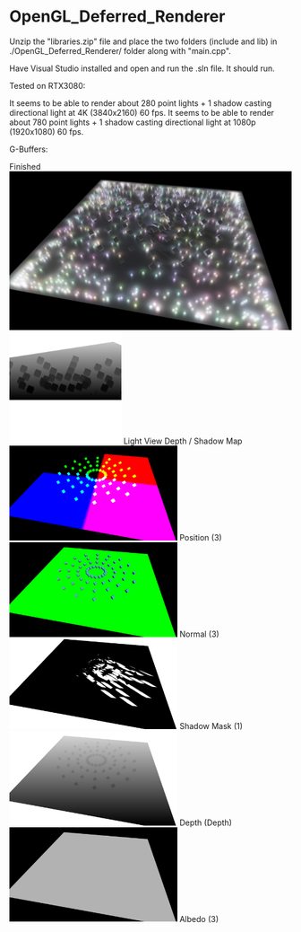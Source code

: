 # OpenGL_Deferred_Renderer

Unzip the "libraries.zip" file and place the two folders (include and lib) in ./OpenGL_Deferred_Renderer/ folder along with "main.cpp".

Have Visual Studio installed and open and run the .sln file. It should run.

Tested on RTX3080:

It seems to be able to render about 280 point lights + 1 shadow casting directional light at 4K (3840x2160) 60 fps.
It seems to be able to render about 780 point lights + 1 shadow casting directional light at 1080p (1920x1080) 60 fps.

G-Buffers:
<div class="row">
  Finished
  <img src="Examples/FinishedHD.png?raw=true" width="1000">
  <img src="Examples/lightViewDepthHD.png?raw=true" width="200">
  Light View Depth / Shadow Map
  <img src="Examples/PositionHD.png?raw=true" width="300">
  Position (3)
  <img src="Examples/NormalHD.png?raw=true" width="300">
  Normal (3)
  <img src="Examples/ShadowMaskHD.png?raw=true" width="300">
  Shadow Mask (1)
  <img src="Examples/DepthHD.png?raw=true" width="300">
  Depth (Depth)
  <img src="Examples/AlbedoHD.png?raw=true" width="300">
  Albedo (3)
</div>
